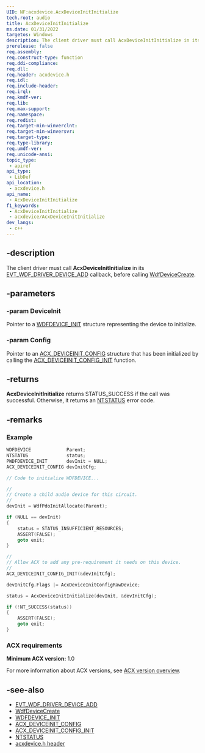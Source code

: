 ```yaml
---
UID: NF:acxdevice.AcxDeviceInitInitialize
tech.root: audio
title: AcxDeviceInitInitialize
ms.date: 01/31/2022
targetos: Windows
description: The client driver must call AcxDeviceInitInitialize in its EVT_WDF_DRIVER_DEVICE_ADD callback, before calling WdfDeviceCreate.
prerelease: false
req.assembly: 
req.construct-type: function
req.ddi-compliance: 
req.dll: 
req.header: acxdevice.h
req.idl: 
req.include-header: 
req.irql: 
req.kmdf-ver: 
req.lib: 
req.max-support: 
req.namespace: 
req.redist: 
req.target-min-winverclnt: 
req.target-min-winversvr: 
req.target-type: 
req.type-library: 
req.umdf-ver: 
req.unicode-ansi: 
topic_type:
 - apiref
api_type:
 - LibDef
api_location:
 - acxdevice.h
api_name:
 - AcxDeviceInitInitialize
f1_keywords:
 - AcxDeviceInitInitialize
 - acxdevice/AcxDeviceInitInitialize
dev_langs:
 - c++
---
```


## -description

The client driver must call **AcxDeviceInitInitialize** in its [EVT_WDF_DRIVER_DEVICE_ADD](../wdfdriver/nc-wdfdriver-evt_wdf_driver_device_add.md) callback, before calling [WdfDeviceCreate](../wdfdevice/nf-wdfdevice-wdfdevicecreate.md).

## -parameters

### -param DeviceInit

Pointer to a [WDFDEVICE_INIT](/windows-hardware/drivers/wdf/wdfdevice_init) structure representing the device to initialize.

### -param Config

Pointer to an [ACX_DEVICEINIT_CONFIG](ns-acxdevice-acx_deviceinit_config.md) structure that has been initialized by calling the [ACX_DEVICEINIT_CONFIG_INIT](nf-acxdevice-acx_deviceinit_config_init.md) function.

## -returns

**AcxDeviceInitInitialize** returns STATUS_SUCCESS if the call was successful. Otherwise, it returns an [NTSTATUS](/windows-hardware/drivers/kernel/using-ntstatus-values) error code.

## -remarks

### Example

```cpp
WDFDEVICE             Parent;
NTSTATUS              status;
PWDFDEVICE_INIT       devInit = NULL;
ACX_DEVICEINIT_CONFIG devInitCfg;

// Code to initialize WDFDEVICE...

//
// Create a child audio device for this circuit.
//
devInit = WdfPdoInitAllocate(Parent);

if (NULL == devInit) 
{
    status = STATUS_INSUFFICIENT_RESOURCES;
    ASSERT(FALSE);
    goto exit;
}

//
// Allow ACX to add any pre-requirement it needs on this device.
//
ACX_DEVICEINIT_CONFIG_INIT(&devInitCfg);

devInitCfg.Flags |= AcxDeviceInitConfigRawDevice; 

status = AcxDeviceInitInitialize(devInit, &devInitCfg);

if (!NT_SUCCESS(status)) 
{
    ASSERT(FALSE);
    goto exit;
}
```

### ACX requirements

**Minimum ACX version:** 1.0

For more information about ACX versions, see [ACX version overview](/windows-hardware/drivers/audio/acx-version-overview).

## -see-also

* [EVT_WDF_DRIVER_DEVICE_ADD](../wdfdriver/nc-wdfdriver-evt_wdf_driver_device_add.md)
* [WdfDeviceCreate](../wdfdevice/nf-wdfdevice-wdfdevicecreate.md)
* [WDFDEVICE_INIT](/windows-hardware/drivers/wdf/wdfdevice_init)
* [ACX_DEVICEINIT_CONFIG](ns-acxdevice-acx_deviceinit_config.md)
* [ACX_DEVICEINIT_CONFIG_INIT](nf-acxdevice-acx_deviceinit_config_init.md)
* [NTSTATUS](/windows-hardware/drivers/kernel/using-ntstatus-values)
* [acxdevice.h header](index.md)

